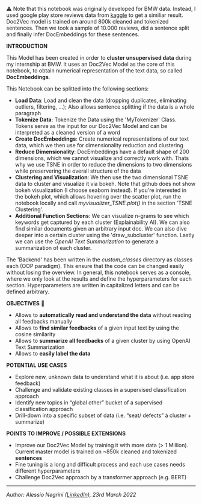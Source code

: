 ⚠️ Note that this notebook was originally developed for BMW data. Instead, I used google play store reviews data from [kaggle](https://www.kaggle.com/datasets/shivkumarganesh/tinder-google-play-store-review) to get a similiar result. Doc2Vec model is trained on around 800k cleaned and tokenized sentences. Then we took a sample of 10.000 reviews, did a sentence split and finally infer DocEmbeddings for these sentences.

**INTRODUCTION**

This Model has been created in order to **cluster unsupervised data** during my internship at BMW. It uses an Doc2Vec Model as the core of this notebook, to obtain numerical representation of the text data, so called **DocEmbeddings**.

This Notebook can be splitted into the following sections:
- **Load Data**: Load and clean the data (dropping duplicates, eliminating outliers, filtering, ...); Also allows sentence splitting if the data is a whole paragraph
- **Tokenize Data**: Tokenize the Data using the 'MyTokenizer' Class. Tokens serve as the input for our Doc2Vec Model and can be interpreted as a cleaned version of a word
- **Create DocEmbeddings**: Create numerical representations of our text data, which we then use for dimensionality reduction and clustering
- **Reduce Dimensionality**: DocEmbeddings have a default shape of 200 dimensions, which we cannot visualize and correctly work with. Thats why we use TSNE in order to reduce the dimensions to two dimensions while preservering the overall structure of the data
- **Clustering and Visualization**: We then use the two dimensional TSNE data to cluster and visualize it via bokeh. Note that github does not show bokeh visualization (I choose seaborn instead). If you're interested in the bokeh plot, which allows hovering over the scatter plot, run the notebook locally and call _myvisualizer_TSNE.plot()_ in the section 'TSNE Clustering'.
- **Additional Function Sections**: We can visualize n-grams to see which keywords get captured by each cluster (Explainability AI). We can also find similar documents given an arbitrary input doc. We can also dive deeper into a certain cluster using the 'draw_subcluster' function. Lastly we can use the _OpenAI Text Summarization_ to generate a summarization of each cluster.

The 'Backend' has been written in the _custom_classes_ directory as classes each (OOP paradigm). This ensure that the code can be changed easily without losing the overview. In general, this notebook serves as a console, where we only look at the results and define the hyperparameters for each section. Hyperparameters are written in capitalized letters and can be defined arbitrary.

**OBJECTIVES** 🎯

- Allows to **automatically read and understand the data** without reading all feedbacks manually
- Allows to **find similar feedbacks** of a given input text by using the cosine similarity
- Allows to **summarize all feedbacks** of a given cluster by using OpenAI Text Summarization
- Allows to **easily label the data**

**POTENTIAL USE CASES**
- Explore new, unknown data to understand what it is about (i.e. app store feedback)
- Challenge and validate existing classes in a supervised classification approach
- Identify new topics in “global other” bucket of a supervised classification approach
- Drill-down into a specific subset of data (i.e. “seat/ defects” à cluster + summarize)

**POINTS TO IMPROVE / POSSIBLE EXTENSIONS**
- Improve our Doc2Vec Model by training it with more data (> 1 Million). Current master model is trained on ~850k cleaned and tokenized **sentences**
- Fine tuning is a long and difficult process and each use cases needs different hyperparameters
- Challenge Doc2Vec approach by a transformer approach (e.g. BERT)
_______
_Author: Alessio Negrini ([LinkedIn](https://www.linkedin.com/in/alessio-negrini-9a7847230/)), 23rd March 2022_
